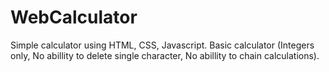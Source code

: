 # WebCalculator
Simple calculator using HTML, CSS, Javascript.
Basic calculator (Integers only, No abillity to delete single character, No abillity to chain calculations).
